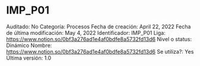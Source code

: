 # IMP_P01

Auditado: No
Categoría: Procesos
Fecha de creación: April 22, 2022
Fecha de última modificación: May 4, 2022
Identificador: IMP_P01
Liga: https://www.notion.so/0bf3a276ad1e4af0bdfe8a5732fd13d6 
Nivel o status: Dinámico
Nombre: https://www.notion.so/0bf3a276ad1e4af0bdfe8a5732fd13d6 
Se utiliza?: Yes
Última versión: 1.0